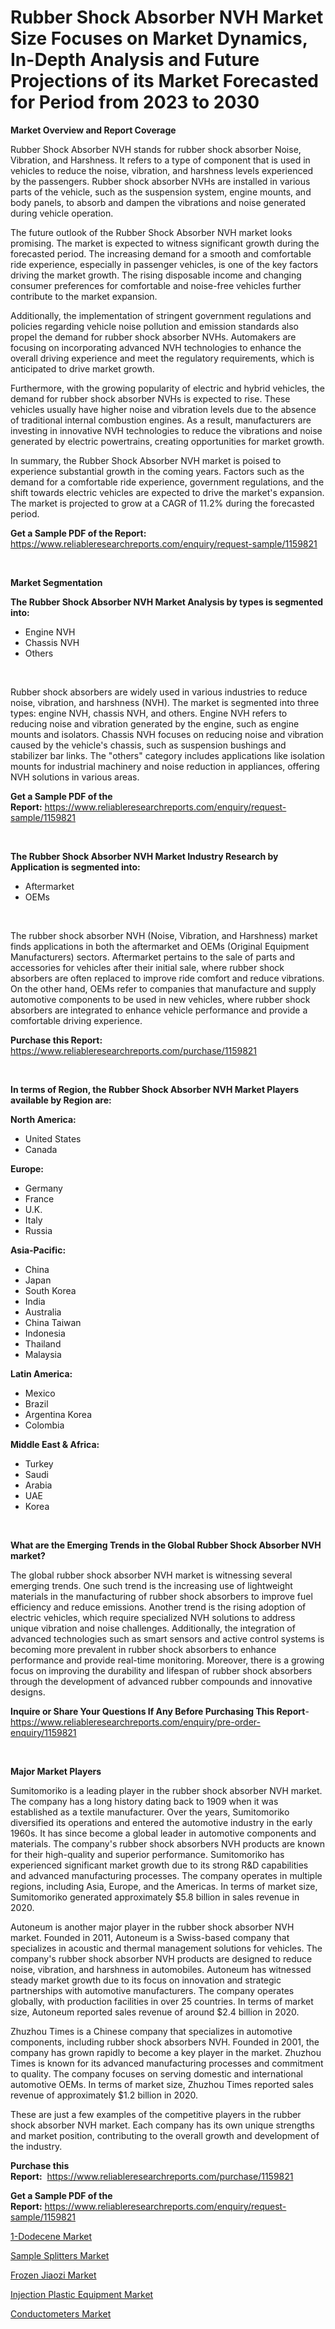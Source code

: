 <p><h1>Rubber Shock Absorber NVH Market Size Focuses on Market Dynamics, In-Depth Analysis and Future Projections of its Market Forecasted for Period from 2023 to 2030</h1></p><p><strong>Market Overview and Report Coverage</strong></p>
<p><p>Rubber Shock Absorber NVH stands for rubber shock absorber Noise, Vibration, and Harshness. It refers to a type of component that is used in vehicles to reduce the noise, vibration, and harshness levels experienced by the passengers. Rubber shock absorber NVHs are installed in various parts of the vehicle, such as the suspension system, engine mounts, and body panels, to absorb and dampen the vibrations and noise generated during vehicle operation.</p><p>The future outlook of the Rubber Shock Absorber NVH market looks promising. The market is expected to witness significant growth during the forecasted period. The increasing demand for a smooth and comfortable ride experience, especially in passenger vehicles, is one of the key factors driving the market growth. The rising disposable income and changing consumer preferences for comfortable and noise-free vehicles further contribute to the market expansion.</p><p>Additionally, the implementation of stringent government regulations and policies regarding vehicle noise pollution and emission standards also propel the demand for rubber shock absorber NVHs. Automakers are focusing on incorporating advanced NVH technologies to enhance the overall driving experience and meet the regulatory requirements, which is anticipated to drive market growth.</p><p>Furthermore, with the growing popularity of electric and hybrid vehicles, the demand for rubber shock absorber NVHs is expected to rise. These vehicles usually have higher noise and vibration levels due to the absence of traditional internal combustion engines. As a result, manufacturers are investing in innovative NVH technologies to reduce the vibrations and noise generated by electric powertrains, creating opportunities for market growth.</p><p>In summary, the Rubber Shock Absorber NVH market is poised to experience substantial growth in the coming years. Factors such as the demand for a comfortable ride experience, government regulations, and the shift towards electric vehicles are expected to drive the market's expansion. The market is projected to grow at a CAGR of 11.2% during the forecasted period.</p></p>
<p><strong>Get a Sample PDF of the Report:</strong> <a href="https://www.reliableresearchreports.com/enquiry/request-sample/1159821">https://www.reliableresearchreports.com/enquiry/request-sample/1159821</a></p>
<p>&nbsp;</p>
<p><strong>Market Segmentation</strong></p>
<p><strong>The Rubber Shock Absorber NVH Market Analysis by types is segmented into:</strong></p>
<p><ul><li>Engine NVH</li><li>Chassis NVH</li><li>Others</li></ul></p>
<p>&nbsp;</p>
<p><p>Rubber shock absorbers are widely used in various industries to reduce noise, vibration, and harshness (NVH). The market is segmented into three types: engine NVH, chassis NVH, and others. Engine NVH refers to reducing noise and vibration generated by the engine, such as engine mounts and isolators. Chassis NVH focuses on reducing noise and vibration caused by the vehicle's chassis, such as suspension bushings and stabilizer bar links. The "others" category includes applications like isolation mounts for industrial machinery and noise reduction in appliances, offering NVH solutions in various areas.</p></p>
<p><strong>Get a Sample PDF of the Report:</strong>&nbsp;<a href="https://www.reliableresearchreports.com/enquiry/request-sample/1159821">https://www.reliableresearchreports.com/enquiry/request-sample/1159821</a></p>
<p>&nbsp;</p>
<p><strong>The Rubber Shock Absorber NVH Market Industry Research by Application is segmented into:</strong></p>
<p><ul><li>Aftermarket</li><li>OEMs</li></ul></p>
<p>&nbsp;</p>
<p><p>The rubber shock absorber NVH (Noise, Vibration, and Harshness) market finds applications in both the aftermarket and OEMs (Original Equipment Manufacturers) sectors. Aftermarket pertains to the sale of parts and accessories for vehicles after their initial sale, where rubber shock absorbers are often replaced to improve ride comfort and reduce vibrations. On the other hand, OEMs refer to companies that manufacture and supply automotive components to be used in new vehicles, where rubber shock absorbers are integrated to enhance vehicle performance and provide a comfortable driving experience.</p></p>
<p><strong>Purchase this Report:</strong>&nbsp; <a href="https://www.reliableresearchreports.com/purchase/1159821">https://www.reliableresearchreports.com/purchase/1159821</a></p>
<p>&nbsp;</p>
<p><strong>In terms of Region, the Rubber Shock Absorber NVH Market Players available by Region are:</strong></p>
<p>
    <p> <strong> North America: </strong>
        <ul>
            <li>United States</li>
            <li>Canada</li>
        </ul>
        </p> 
    <p> <strong> Europe: </strong>
        <ul>
            <li>Germany</li>
            <li>France</li>
            <li>U.K.</li>
            <li>Italy</li>
            <li>Russia</li>
        </ul>
        </p> 
    <p> <strong> Asia-Pacific: </strong>
        <ul>
            <li>China</li>
            <li>Japan</li>
            <li>South Korea</li>
            <li>India</li>
            <li>Australia</li>
            <li>China Taiwan</li>
            <li>Indonesia</li>
            <li>Thailand</li>
            <li>Malaysia</li>
        </ul>
        </p> 
    <p> <strong> Latin America: </strong>
        <ul>
            <li>Mexico</li>
            <li>Brazil</li>
            <li>Argentina Korea</li>
            <li>Colombia</li>
        </ul>
        </p> 
    <p> <strong> Middle East & Africa: </strong>
        <ul>
            <li>Turkey</li>
            <li>Saudi</li>
            <li>Arabia</li>
            <li>UAE</li>
            <li>Korea</li>
        </ul>
    </p>
    </p>
<p>&nbsp;</p>
<p><strong>What are the Emerging Trends in the Global Rubber Shock Absorber NVH market?</strong></p>
<p><p>The global rubber shock absorber NVH market is witnessing several emerging trends. One such trend is the increasing use of lightweight materials in the manufacturing of rubber shock absorbers to improve fuel efficiency and reduce emissions. Another trend is the rising adoption of electric vehicles, which require specialized NVH solutions to address unique vibration and noise challenges. Additionally, the integration of advanced technologies such as smart sensors and active control systems is becoming more prevalent in rubber shock absorbers to enhance performance and provide real-time monitoring. Moreover, there is a growing focus on improving the durability and lifespan of rubber shock absorbers through the development of advanced rubber compounds and innovative designs.</p></p>
<p><strong>Inquire or Share Your Questions If Any Before Purchasing This Report</strong>- <a href="https://www.reliableresearchreports.com/enquiry/pre-order-enquiry/1159821">https://www.reliableresearchreports.com/enquiry/pre-order-enquiry/1159821</a></p>
<p>&nbsp;</p>
<p><strong>Major Market Players</strong></p>
<p><p>Sumitomoriko is a leading player in the rubber shock absorber NVH market. The company has a long history dating back to 1909 when it was established as a textile manufacturer. Over the years, Sumitomoriko diversified its operations and entered the automotive industry in the early 1960s. It has since become a global leader in automotive components and materials. The company's rubber shock absorbers NVH products are known for their high-quality and superior performance. Sumitomoriko has experienced significant market growth due to its strong R&D capabilities and advanced manufacturing processes. The company operates in multiple regions, including Asia, Europe, and the Americas. In terms of market size, Sumitomoriko generated approximately $5.8 billion in sales revenue in 2020.</p><p>Autoneum is another major player in the rubber shock absorber NVH market. Founded in 2011, Autoneum is a Swiss-based company that specializes in acoustic and thermal management solutions for vehicles. The company's rubber shock absorber NVH products are designed to reduce noise, vibration, and harshness in automobiles. Autoneum has witnessed steady market growth due to its focus on innovation and strategic partnerships with automotive manufacturers. The company operates globally, with production facilities in over 25 countries. In terms of market size, Autoneum reported sales revenue of around $2.4 billion in 2020.</p><p>Zhuzhou Times is a Chinese company that specializes in automotive components, including rubber shock absorbers NVH. Founded in 2001, the company has grown rapidly to become a key player in the market. Zhuzhou Times is known for its advanced manufacturing processes and commitment to quality. The company focuses on serving domestic and international automotive OEMs. In terms of market size, Zhuzhou Times reported sales revenue of approximately $1.2 billion in 2020.</p><p>These are just a few examples of the competitive players in the rubber shock absorber NVH market. Each company has its own unique strengths and market position, contributing to the overall growth and development of the industry.</p></p>
<p><strong>Purchase this Report:</strong>&nbsp;&nbsp;<a href="https://www.reliableresearchreports.com/purchase/1159821">https://www.reliableresearchreports.com/purchase/1159821</a></p>
<p></p>
<p><strong>Get a Sample PDF of the Report:</strong>&nbsp;<a href="https://www.reliableresearchreports.com/enquiry/request-sample/1159821">https://www.reliableresearchreports.com/enquiry/request-sample/1159821</a></p>
<p><p><a href="https://github.com/YashRP12/Market-Research-Report-List-1/blob/main/1-dodecene-market.md">1-Dodecene Market</a></p><p><a href="https://medium.com/@sarahcornish2022/sample-splitters-market-size-growth-forecast-2023-2030-780964ae20f0">Sample Splitters Market</a></p><p><a href="https://www.linkedin.com/pulse/frozen-jiaozi-market-research-report-unlocks-analysis-financial-ci8ve/">Frozen Jiaozi Market</a></p><p><a href="https://github.com/Chiragrp25/Market-Research-Report-List-1/blob/main/injection-plastic-equipment-market.md">Injection Plastic Equipment Market</a></p><p><a href="https://medium.com/@wine.sight.theme/conductometers-market-size-growth-forecast-2023-2030-e927d6804cea">Conductometers Market</a></p></p>